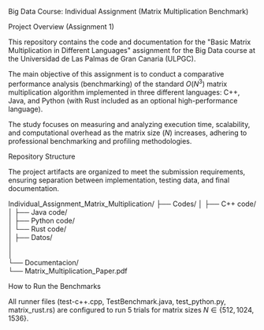 Big Data Course: Individual Assignment (Matrix Multiplication Benchmark)

Project Overview (Assignment 1)

This repository contains the code and documentation for the "Basic Matrix Multiplication in Different Languages" assignment for the Big Data course at the Universidad de Las Palmas de Gran Canaria (ULPGC).

The main objective of this assignment is to conduct a comparative performance analysis (benchmarking) of the standard $O(N^3)$ matrix multiplication algorithm implemented in three different languages: C++, Java, and Python (with Rust included as an optional high-performance language).

The study focuses on measuring and analyzing execution time, scalability, and computational overhead as the matrix size ($N$) increases, adhering to professional benchmarking and profiling methodologies.

Repository Structure

The project artifacts are organized to meet the submission requirements, ensuring separation between implementation, testing data, and final documentation.

Individual_Assignment_Matrix_Multiplication/
├── Codes/
│   ├── C++ code/          
│   ├── Java code/           
│   ├── Python code/         
│   └── Rust code/           
│
├── Datos/                  
│       
│   
└── Documentacion/        
    └── Matrix_Multiplication_Paper.pdf


How to Run the Benchmarks

All runner files (test-c++.cpp, TestBenchmark.java, test_python.py, matrix_rust.rs) are configured to run 5 trials for matrix sizes $N \in \{512, 1024, 1536\}$.
